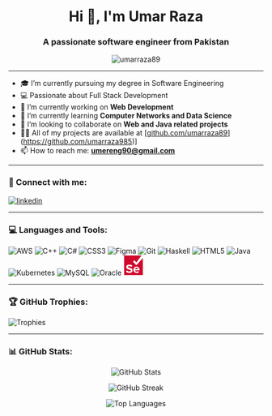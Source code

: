 <h1 align="center">Hi 👋, I'm Umar Raza</h1>
<h3 align="center">A passionate software engineer from Pakistan</h3>

<p align="center">
  <img src="https://komarev.com/ghpvc/?username=umarraza89&label=Profile%20views&color=0e75b6&style=flat" alt="umarraza89" />
</p>

---

- 🎓 I’m currently pursuing my degree in Software Engineering
- 💻 Passionate about Full Stack Development  
- 🔭 I’m currently working on **Web Development**
- 🌱 I’m currently learning **Computer Networks and Data Science**
- 🤝 I’m looking to collaborate on **Web and Java related projects**
- 👨‍💻 All of my projects are available at [[github.com/umarraza89](https://github.com/umarraza89)](https://github.com/umarraza985)]
- 📫 How to reach me: **umereng90@gmail.com**

---

### 🤝 Connect with me:
<p align="left">
  <a href="https://linkedin.com/in/your-linkedin" target="blank">
    <img align="center" src="https://cdn.jsdelivr.net/gh/devicons/devicon/icons/linkedin/linkedin-original.svg" alt="linkedin" height="30" />
  </a>
</p>

---

### 💻 Languages and Tools:
<p align="left">
  <img src="https://cdn.jsdelivr.net/gh/devicons/devicon/icons/aws/aws-original.svg" alt="AWS" width="40" />
  <img src="https://cdn.jsdelivr.net/gh/devicons/devicon/icons/cplusplus/cplusplus-original.svg" alt="C++" width="40" />
  <img src="https://cdn.jsdelivr.net/gh/devicons/devicon/icons/csharp/csharp-original.svg" alt="C#" width="40" />
  <img src="https://cdn.jsdelivr.net/gh/devicons/devicon/icons/css3/css3-original.svg" alt="CSS3" width="40" />
  <img src="https://cdn.jsdelivr.net/gh/devicons/devicon/icons/figma/figma-original.svg" alt="Figma" width="40" />
  <img src="https://cdn.jsdelivr.net/gh/devicons/devicon/icons/git/git-original.svg" alt="Git" width="40" />
  <img src="https://cdn.jsdelivr.net/gh/devicons/devicon/icons/haskell/haskell-original.svg" alt="Haskell" width="40" />
  <img src="https://cdn.jsdelivr.net/gh/devicons/devicon/icons/html5/html5-original.svg" alt="HTML5" width="40" />
  <img src="https://cdn.jsdelivr.net/gh/devicons/devicon/icons/java/java-original.svg" alt="Java" width="40" />
  <img src="https://cdn.jsdelivr.net/gh/devicons/devicon/icons/kubernetes/kubernetes-plain.svg" alt="Kubernetes" width="40" />
  <img src="https://cdn.jsdelivr.net/gh/devicons/devicon/icons/mysql/mysql-original.svg" alt="MySQL" width="40" />
  <img src="https://cdn.jsdelivr.net/gh/devicons/devicon/icons/oracle/oracle-original.svg" alt="Oracle" width="40" />
  <img src="https://raw.githubusercontent.com/devicons/devicon/master/icons/selenium/selenium-original.svg" alt="Selenium" width="40" />
</p>

---

### 🏆 GitHub Trophies:
<p align="left">
  <img src="https://github-profile-trophy.vercel.app/?username=umarraza89&theme=tokyonight" alt="Trophies" />
</p>

---

### 📊 GitHub Stats:
<p align="center">
  <img src="https://github-readme-stats.vercel.app/api?username=umarraza89&show_icons=true&theme=radical" alt="GitHub Stats" />
</p>

<p align="center">
  <img src="https://github-readme-streak-stats.herokuapp.com/?user=umarraza89&theme=radical" alt="GitHub Streak" />
</p>

<p align="center">
  <img src="https://github-readme-stats.vercel.app/api/top-langs/?username=umarraza89&layout=compact&theme=radical" alt="Top Languages" />
</p>
